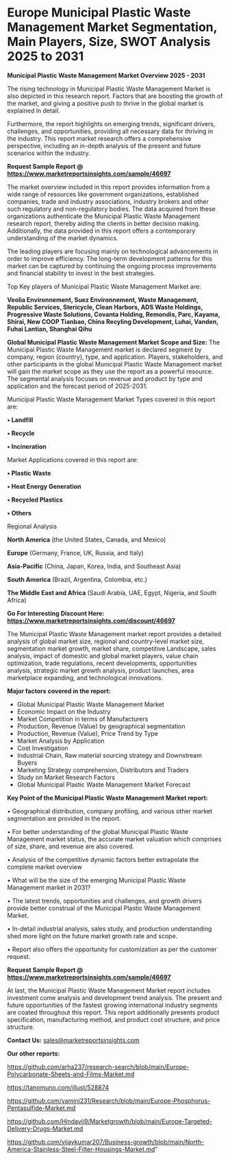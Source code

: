 # Europe Municipal Plastic Waste Management Market Segmentation, Main Players, Size, SWOT Analysis 2025 to 2031

<Strong> Municipal Plastic Waste Management Market Overview 2025 - 2031</strong>

The rising technology in Municipal Plastic Waste Management Market is also depicted in this research report. Factors that are boosting the growth of the market, and giving a positive push to thrive in the global market is explained in detail.

Furthermore, the report highlights on emerging trends, significant drivers, challenges, and opportunities, providing all necessary data for thriving in the industry. This report market research offers a comprehensive perspective, including an in-depth analysis of the present and future scenarios within the industry.

<strong>Request Sample Report @ <a href=https://www.marketreportsinsights.com/sample/46697>https://www.marketreportsinsights.com/sample/46697</a></strong>

The market overview included in this report provides information from a wide range of resources like government organizations, established companies, trade and industry associations, industry brokers and other such regulatory and non-regulatory bodies. The data acquired from these organizations authenticate the Municipal Plastic Waste Management research report, thereby aiding the clients in better decision making. Additionally, the data provided in this report offers a contemporary understanding of the market dynamics.

The leading players are focusing mainly on technological advancements in order to improve efficiency. The long-term development patterns for this market can be captured by continuing the ongoing process improvements and financial stability to invest in the best strategies.

Top Key players of Municipal Plastic Waste Management Market are:

<strong>Veolia Environnement, Suez Environnement, Waste Management, Republic Services, Stericycle, Clean Harbors, ADS Waste Holdings, Progressive Waste Solutions, Covanta Holding, Remondis, Parc, Kayama, Shirai, New COOP Tianbao, China Recyling Development, Luhai, Vanden, Fuhai Lantian, Shanghai Qihu</strong>

<strong><b>Global Municipal Plastic Waste Management Market Scope and Size:</b></strong>
The Municipal Plastic Waste Management market is declared segment by company, region (country), type, and application. Players, stakeholders, and other participants in the global Municipal Plastic Waste Management market will gain the market scope as they use the report as a powerful resource. The segmental analysis focuses on revenue and product by type and application and the forecast period of 2025-2031.

Municipal Plastic Waste Management Market Types covered in this report are:

<strong>•  Landfill

•  Recycle

•  Incineration</strong>

Market Applications covered in this report are:

<strong>•  Plastic Waste

•  Heat Energy Generation

•  Recycled Plastics

•  Others</strong> 

Regional Analysis

<strong>North America</strong> (the United States, Canada, and Mexico)

<strong>Europe</strong> (Germany, France, UK, Russia, and Italy)

<strong>Asia-Pacific</strong> (China, Japan, Korea, India, and Southeast Asia)

<strong>South America</strong> (Brazil, Argentina, Colombia, etc.)

<strong>The Middle East and Africa</strong> (Saudi Arabia, UAE, Egypt, Nigeria, and South Africa)

<strong>Go For Interesting Discount Here: <a href=https://www.marketreportsinsights.com/discount/46697>https://www.marketreportsinsights.com/discount/46697</a></strong>

The Municipal Plastic Waste Management market report provides a detailed analysis of global market size, regional and country-level market size, segmentation market growth, market share, competitive Landscape, sales analysis, impact of domestic and global market players, value chain optimization, trade regulations, recent developments, opportunities analysis, strategic market growth analysis, product launches, area marketplace expanding, and technological innovations.

<strong><b>Major factors covered in the report:</b></strong>
<ul>
  <li>Global Municipal Plastic Waste Management Market </li>
  <li>Economic Impact on the Industry</li>
  <li>Market Competition in terms of Manufacturers</li>
  <li>Production, Revenue (Value) by geographical segmentation</li>
  <li>Production, Revenue (Value), Price Trend by Type</li>
  <li>Market Analysis by Application</li>
  <li>Cost Investigation</li>
  <li>Industrial Chain, Raw material sourcing strategy and Downstream Buyers</li>
  <li>Marketing Strategy comprehension, Distributors and Traders</li>
  <li>Study on Market Research Factors</li>
  <li>Global Municipal Plastic Waste Management Market Forecast</li>
</ul>

<strong><b>Key Point of the Municipal Plastic Waste Management Market report:</b></strong>

• Geographical distribution, company profiling, and various other market segmentation are provided in the report.

• For better understanding of the global Municipal Plastic Waste Management market status, the accurate market valuation which comprises of size, share, and revenue are also covered.

• Analysis of the competitive dynamic factors better extrapolate the complete market overview

• What will be the size of the emerging Municipal Plastic Waste Management market in 2031?

• The latest trends, opportunities and challenges, and growth drivers provide better construal of the Municipal Plastic Waste Management Market.

• In-detail industrial analysis, sales study, and production understanding shed more light on the future market growth rate and scope.

• Report also offers the opportunity for customization as per the customer request.

<strong>Request Sample Report @ <a href=https://www.marketreportsinsights.com/sample/46697>https://www.marketreportsinsights.com/sample/46697</a></strong>

At last, the Municipal Plastic Waste Management Market report includes investment come analysis and development trend analysis. The present and future opportunities of the fastest growing international industry segments are coated throughout this report. This report additionally presents product specification, manufacturing method, and product cost structure, and price structure.

<strong>Contact Us:</strong>
sales@marketreportsinsights.com

<strong>Our other reports:</strong>

<a href=https://github.com/arha237/research-search/blob/main/Europe-Polycarbonate-Sheets-and-Films-Market.md>https://github.com/arha237/research-search/blob/main/Europe-Polycarbonate-Sheets-and-Films-Market.md</a>

<a href=https://tanomuno.com/illust/528874>https://tanomuno.com/illust/528874</a>

<a href=https://github.com/yamini231/Research/blob/main/Europe-Phosphorus-Pentasulfide-Market.md>https://github.com/yamini231/Research/blob/main/Europe-Phosphorus-Pentasulfide-Market.md</a>

<a href=https://github.com/Hindavii9/Marketgrowth/blob/main/Europe-Targeted-Delivery-Drugs-Market.md>https://github.com/Hindavii9/Marketgrowth/blob/main/Europe-Targeted-Delivery-Drugs-Market.md</a>

<a href=https://github.com/vijaykumar207/Business-growth/blob/main/North-America-Stainless-Steel-Filter-Housings-Market.md>https://github.com/vijaykumar207/Business-growth/blob/main/North-America-Stainless-Steel-Filter-Housings-Market.md</a>"
